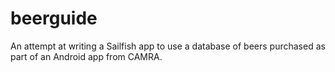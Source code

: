 # beerguide
An attempt at writing a Sailfish app to use a database of beers purchased as part of an Android app from CAMRA.
